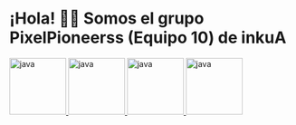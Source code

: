 # ¡Hola! 👋🏻 Somos el grupo PixelPioneerss (Equipo 10) de inkuA

 <a href="https://lenguajejs.com" target="_blank" rel="noreferrer">
            <img src="https://cdn.icon-icons.com/icons2/1451/PNG/512/jsfolder_99356.png" alt="java" width="100" height="100"/>
        </a>
        <a href="https://nodejs.org/es" target="_blank" rel="noreferrer">
            <img src="https://cdn.icon-icons.com/icons2/2667/PNG/512/folder_node_js_icon_161287.png" alt="java" width="100" height="100"/>
        </a>
        <a href="https://www.mysql.com/" target="_blank" rel="noreferrer">
            <img src="https://cdn.icon-icons.com/icons2/2699/PNG/512/mysql_official_logo_icon_169938.png" alt="java" width="100" height="100"/>
        </a>
        <a href="https://www.google.com/" target="_blank" rel="noreferrer">
            <img src="https://cdn.icon-icons.com/icons2/2631/PNG/512/google_maps_new_logo_icon_159147.png" alt="java" width="100" height="100"/>
        </a>
